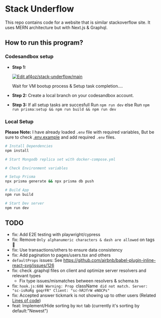 # Stack Underflow

This repo contains code for a website that is similar stackoverflow site. It uses MERN architecture but with Next.js & Graphql.

## How to run this program?

### Codesandbox setup

- **Step 1:**

  [![Edit af4oz/stack-underflow/main](https://codesandbox.io/static/img/play-codesandbox.svg)](https://codesandbox.io/p/github/af4oz/stack-underflow/main?embed=1)

  Wait for VM bootup process & Setup task completion....

- **Step 2:** Create a local branch on your codesandbox account.
- **Step 3:**
  If all setup tasks are succesfull
  Run `npm run dev`
  else
  Run `npm run prisma:setup && npm run build && npm run dev`

### Local Setup

**Please Note:** I have already loaded `.env` file with required variables, But be sure to check [.env.example](./.env.example) and add required `.env` files.

```sh
# Install Dependencies
npm install

# Start Mongodb replica set with docker-compose.yml

# Check Environment variables

# Setup Prisma
npx prisma generate && npx prisma db push

# Build App
npm run build

# Start Dev server
npm run dev
```

## TODO
- fix: Add E2E testing with playwright/cypress
- fix: Remove `Only alphanumeric characters & dash are allowed` on tags 🥲
- fix: Use transactions/others to ensure data consistency
- fix: Add pagination to pages/users.tsx and others
- `defaultProps` issues: See https://github.com/airbnb/babel-plugin-inline-react-svg/issues/126
- fix: check .graphql files on client and optimize server resolvers and relevant types
  - Fix type issues/mismatches between resolvers & schema.ts
- fix: `hook.js:608 Warning: Prop `className` did not match. Server: "sc-isRoRg goqrFR" Client: "sc-hRJfrW eNOCPs"`
- fix: Accepted answer tickmark is not showing up to other users (Related [Lines of code](https://github.com/af4oz/stack-underflow/blob/a6cb56aa617515afa2dcd27c6c1081c0a2cc7f41/src/server/prisma/schema.prisma#L19C1-L20C21))
- feat: Implement/Hide sorting by `Hot` tab (currently it's sorting by default:"Newest")
